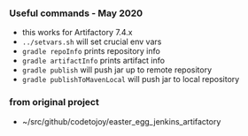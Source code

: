 
### Useful commands - May 2020 

* this works for Artifactory 7.4.x
* `../setvars.sh` will set crucial env vars
* `gradle repoInfo` prints repository info
* `gradle artifactInfo` prints artifact info
* `gradle publish` will push jar up to remote repository
* `gradle publishToMavenLocal` will push jar to local repository

### from original project 

* ~/src/github/codetojoy/easter_egg_jenkins_artifactory

